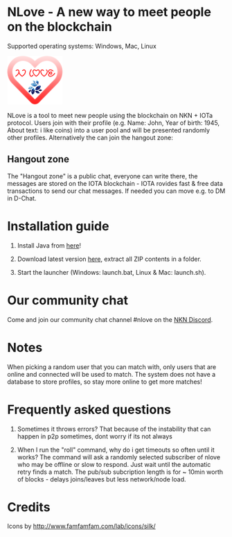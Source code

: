 # NLove - A new way to meet people on the blockchain
Supported operating systems: Windows, Mac, Linux

![logo](src/main/java/resources/logo.png)

NLove is a tool to meet new people using the blockchain on NKN + IOTa protocol.
Users join with their profile (e.g. Name: John, Year of birth: 1945, About text: 
i like coins) into a user pool and will be presented randomly other profiles. Alternatively the can join the hangout zone:

## Hangout zone
The "Hangout zone" is a public chat, everyone can write there, the messages are stored 
on the IOTA blockchain - IOTA rovides fast & free data transactions to send our chat messages.
If needed you can move e.g. to DM in D-Chat.

# Installation guide

1) Install Java from [here](https://www.java.com/download)!

2) Download latest version [here](https://github.com/zero24x/nlove/releases/latest/download/nlove.zip), extract all ZIP contents in a folder.

3) Start the launcher (Windows: launch.bat, Linux & Mac: launch.sh).

# Our community chat

Come and join our community chat channel #nlove on the [NKN Discord](https://discord.gg/8Yawr6z).

# Notes

When picking a random user that you can match with, only users that are online and connected 
will be used to match. The system does not have a database to store profiles, so stay 
more online to get more matches!

# Frequently asked questions

1) Sometimes it throws errors? That because of the instability that can happen in p2p sometimes, dont worry if its not always


2) When I run the "roll" command, why do i get timeouts so often until it works? The 
command will ask a randomly selected subscriber of nlove who may be offline or slow 
to respond. Just wait until the automatic retry finds a match. The pub/sub subcription 
length is for ~ 10min worth of blocks - delays joins/leaves but less network/node load.

# Credits
Icons by http://www.famfamfam.com/lab/icons/silk/
